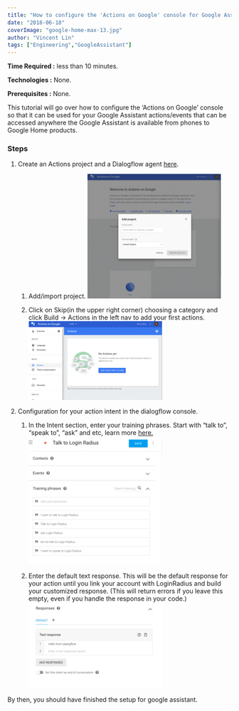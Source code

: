```yaml
---
title: "How to configure the 'Actions on Google' console for Google Assistant"
date: "2018-06-18"
coverImage: "google-home-max-13.jpg"
author: "Vincent Lin"
tags: ["Engineering","GoogleAssistant"]
---
```


**Time Required :** less than 10 minutes.

**Technologies :** None.

**Prerequisites :** None.

This tutorial will go over how to configure the ‘Actions on Google’ console so that it can be used for your Google Assistant actions/events that can be accessed anywhere the Google Assistant is available from phones to Google Home products.

### **Steps**

1. Create an Actions project and a Dialogflow agent [here](https://console.actions.google.com/u/0/).
    1. Add/import project.
    ![](Screen-Shot-2018-05-30-at-9.47.33-AM-300x280.png)

    2. Click on Skip(in the upper right corner) choosing a category and click Build -> Actions in the left nav to add your first actions.         
    ![](Screen-Shot-2018-05-30-at-10.02.46-AM-300x177.png?ver=1552286291?)
2. Configuration for your action intent in the dialogflow console.
    1. In the Intent section, enter your training phrases. Start with “talk to”, “speak to”, “ask” and etc, learn more [here.](https://developers.google.com/actions/localization/languages-locales)
    ![](Screen-Shot-2018-05-30-at-10.41.30-AM-300x288.png)

    2. Enter the default text response. This will be the default response for your action until you link your account with LoginRadius and build your customized response. (This will return errors if you leave this empty, even if you handle the response in your code.)![](Screen-Shot-2018-05-30-at-10.42.03-AM-300x193.png)

By then, you should have finished the setup for google assistant.
